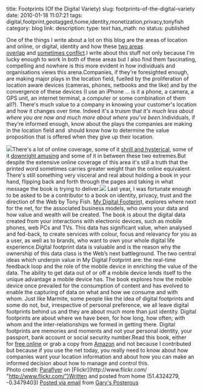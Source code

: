 title: Footprints (Of the Digital Variety) 
slug: footprints-of-the-digital-variety
date: 2010-01-18 11:07:21
tags: digital,footprint,geotagged,home,identity,monetization,privacy,tonyfish
category: blog
link: 
description: 
type: text
has_math: no
status: published

One of the things I write about a lot on this blog are the areas of location and online, or digital, identity and how these [two areas overlap](/2009/09/24/location-and-privacy-where-do-we-care/ "/2009/09/24/location-and-privacy-where-do-we-care/") and [sometimes conflict](/2009/08/10/harvesting-your-digital-dandruff-crumbs-and-footprints-for-fun-and-profit/ "/2009/08/10/harvesting-your-digital-dandruff-crumbs-and-footprints-for-fun-and-profit/").I write about this stuff not only because I'm lucky enough to work in both of these areas but I also find them fascinating, compelling and nowhere is this more evident in how individuals and organisations views this arena.Companies, if they're foresighted enough, are making major plays in the location field, fuelled by the proliferation of location aware devices (cameras, phones, netbooks and the like) and by the convergence of these devices (I use an iPhone ... is it a phone, a camera, a GPS unit, an internet terminal, a computer or some combination of them all?). There's much value to a company in knowing your customer's location and how it changes over time. Indeed it's a truism tha*t it's much less about where you are now and much more about where you've been*.Individuals, if they're informed enough, know about the plays the companies are making in the location field and  should know how to determine the value proposition that is offered when they give up their location.

<!-- TEASER_END -->

[![](http://farm4.static.flickr.com/3136/2749336420_0fa76d8813.jpg)](http://www.flickr.com/photos/paraflyer/2749336420/ "http://www.flickr.com/photos/paraflyer/2749336420/")There's a lot of online coverage, some of it [shrill and hysterical](http://www.metro.co.uk/news/519982-fears-that-new-google-software-will-spy-on-workers "http://www.metro.co.uk/news/519982-fears-that-new-google-software-will-spy-on-workers"), some of it [downright amusing](http://xkcd.com/596/ "http://xkcd.com/596/") and some of it in between these two extremes.But despite the extensive online coverage of this area it's still a truth that the printed word sometimes carries greater weight than the online equivalent. There's still something very visceral and real about holding a book in your hand, flipping back and forth through the pages and taking in what message the book is trying to deliver.![](http://posterous.com/getfile/files.posterous.com/vicchi/bcruBrbCJsHeocJDxrnfuIcHhIyossFAyJfcueGkrCdBiIjgrarHtBoyBCAk/media_httpecximagesam_lIxIH.jpg.scaled500.jpg) Last year, I was fortunate enough to be asked to be a contributor to a book on identity, privacy, trust and the direction of the Web by Tony Fish. [My Digital Footprin](http://www.mydigitalfootprint.com/footprint-ugc/ "http://www.mydigitalfootprint.com/footprint-ugc/")t, explores where next for the net, for the associated business models, who owns your data and how value and wealth will be created. The book is about the digital data created from your interactions with electronic devices, such as mobile phones, web PCs and TVs. This data has significant value, when analysed and fed-back, to create services with colour, focus and relevancy for you as a user, as well as to brands, who want to own your whole digital life experience.Digital footprint data is valuable and is the reason why the ownership of this data class is the Web’s next battleground. The two central ideas which underpin value in My Digital Footprint are: the real-time feedback loop and the role of the mobile device in enriching the value of the data. The ability to get data out of or off a mobile device lends itself to the unique advantage a mobile device has. The book explores how the mobile device once prevailed for the consumption of content and has evolved to enable the capturing of data on what and how we consume and with whom. Just like Marmite, some people like the idea of digital footprints and some do not, but, irrespective of personal preference, we all leave digital footprints behind us and they are about much more than just identity. Digital footprints are about where we have been, for how long, how often; with whom and the inter-relationships we formed in getting there. Digital footprints are memories and moments and not your personal identity, your passport, bank account or social security number.Read this book, either for [free online](http://www.mydigitalfootprint.com/footprint-ugc/ "http://www.mydigitalfootprint.com/footprint-ugc/") or grab a copy from [Amazon](http://www.amazon.co.uk/My-Digital-Footprint-Two-sided-Business/dp/0955606985/ "http://www.amazon.co.uk/My-Digital-Footprint-Two-sided-Business/dp/0955606985/") and not because I contributed but because if you use the net today, you really need to know about how companies want your location information and about how you can make an informed decision about how to manage and control this.  
Photo credit: [Paraflyer](http://www.flickr.com/photos/paraflyer/2749336420/ "http://www.flickr.com/photos/paraflyer/2749336420/") on [Flickr](http://www.flickr.com/ "http://www.flickr.com/")Written and posted from home (51.4324279, -0.3479403)  [Posted via email](http://posterous.com "http://posterous.com") from [Gary's Posterous](http://vicchi.posterous.com/footprints-of-the-digital-variety "http://vicchi.posterous.com/footprints-of-the-digital-variety") 

 

